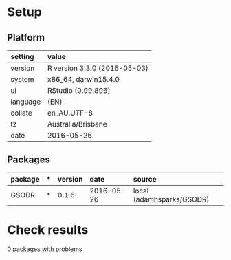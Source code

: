 # Setup

## Platform

|setting  |value                        |
|:--------|:----------------------------|
|version  |R version 3.3.0 (2016-05-03) |
|system   |x86_64, darwin15.4.0         |
|ui       |RStudio (0.99.896)           |
|language |(EN)                         |
|collate  |en_AU.UTF-8                  |
|tz       |Australia/Brisbane           |
|date     |2016-05-26                   |

## Packages

|package |*  |version |date       |source                    |
|:-------|:--|:-------|:----------|:-------------------------|
|GSODR   |*  |0.1.6   |2016-05-26 |local (adamhsparks/GSODR) |

# Check results
0 packages with problems



